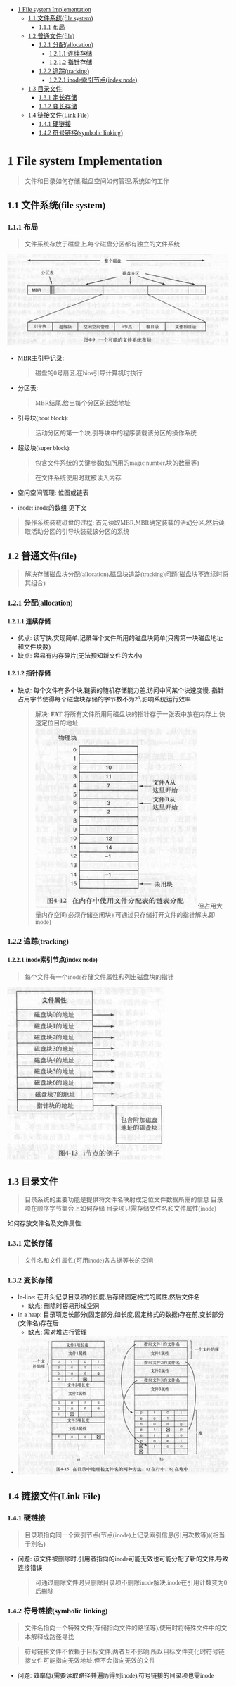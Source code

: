 <font face = "Consolas">
<!-- @import "[TOC]" {cmd="toc" depthFrom=1 depthTo=6 orderedList=false} -->

<!-- code_chunk_output -->

- [1 File system Implementation](#1-file-system-implementation)
  - [1.1 文件系统(file system)](#11-文件系统file-system)
    - [1.1.1 布局](#111-布局)
  - [1.2 普通文件(file)](#12-普通文件file)
    - [1.2.1 分配(allocation)](#121-分配allocation)
      - [1.2.1.1 连续存储](#1211-连续存储)
      - [1.2.1.2 指针存储](#1212-指针存储)
    - [1.2.2 追踪(tracking)](#122-追踪tracking)
      - [1.2.2.1 inode索引节点(index node)](#1221-inode索引节点index-node)
  - [1.3 目录文件](#13-目录文件)
    - [1.3.1 定长存储](#131-定长存储)
    - [1.3.2 变长存储](#132-变长存储)
  - [1.4 链接文件(Link File)](#14-链接文件link-file)
    - [1.4.1 硬链接](#141-硬链接)
    - [1.4.2 符号链接(symbolic linking)](#142-符号链接symbolic-linking)

<!-- /code_chunk_output -->

# 1 File system Implementation
> 文件和目录如何存储,磁盘空间如何管理,系统如何工作

## 1.1 文件系统(file system)
### 1.1.1 布局
> 文件系统存放于磁盘上,每个磁盘分区都有独立的文件系统

![1.1文件系统布局](./pics/8/1.1文件系统布局.png)
* MBR主引导记录: 
    >磁盘的0号扇区,在bios引导计算机时执行
* 分区表: 
    >MBR结尾,给出每个分区的起始地址
* 引导块(boot block): 
    >活动分区的第一个块,引导块中的程序装载该分区的操作系统
* 超级块(super block): 
    >包含文件系统的关键参数(如所用的magic number,块的数量等)

    >在文件系统使用时就被读入内存
* 空闲空间管理: 位图或链表
* inode: inode的数组 见下文
> 操作系统装载磁盘的过程:
首先读取MBR,MBR确定装载的活动分区,然后读取活动分区的引导块装载该分区的系统

## 1.2 普通文件(file)
> 解决存储磁盘块分配(allocation),磁盘块追踪(tracking)问题(磁盘块不连续时将其组合)

### 1.2.1 分配(allocation)
#### 1.2.1.1 连续存储
* 优点: 读写快,实现简单,记录每个文件所用的磁盘块简单(只需第一块磁盘地址和文件块数)
* 缺点: 容易有内存碎片(无法预知新文件的大小)
#### 1.2.1.2 指针存储
* 缺点: 每个文件有多个块,链表的随机存储能力差,访问中间某个块速度慢, 指针占用字节使得每个磁盘块存储的字节数不为$2^n$,影响系统运行效率
    > 解决: **FAT** 将所有文件所用用磁盘块的指针存于一张表中放在内存上,快速定位目的地址.
    ![1.2FAT](./pics/8/1.2FAT.png)
    但占用大量内存空间(必须存储空闲块)(可通过只存储打开文件的指针解决,即inode)
### 1.2.2 追踪(tracking)
#### 1.2.2.1 inode索引节点(index node)
> 每个文件有一个inode存储文件属性和列出磁盘块的指针

![1.3inode](./pics/8/1.3inode.png)

## 1.3 目录文件
> 目录系统的主要功能是提供将文件名映射成定位文件数据所需的信息
> 目录项在顺序字节集合上如何存储
> 目录项只需存储文件名和文件属性(inode)

如何存放文件名及文件属性:
### 1.3.1 定长存储
> 文件名和文件属性(可用inode)各占据等长的空间
### 1.3.2 变长存储
* ln-line: 在开头记录目录项的长度,后存储固定格式的属性,然后文件名
    * 缺点: 删除时容易形成空洞
* in a heap: 目录项定长部分(固定部分,如长度,固定格式的数据)存在前,变长部分(文件名)存在后
    * 缺点: 需对堆进行管理
* ![1.4目录文件属性的变长存储实现](./pics/8/1.4目录文件属性的变长存储实现.png)
## 1.4 链接文件(Link File)
### 1.4.1 硬链接
> 目录项指向同一个索引节点(节点(inode)上记录索引信息(引用次数等))(相当于别名)
* 问题: 该文件被删除时,引用者指向的inode可能无效也可能分配了新的文件,导致连接错误
    > 可通过删除文件时只删除目录项不删除inode解决,inode在引用计数变为0后删除
### 1.4.2 符号链接(symbolic linking)
>文件名指向一个特殊文件(存储指向文件的路径等),使用时将特殊文件中的文本解释成路径寻找

> 符号链接文件不依赖于目标文件,两者互不影响,所以目标文件变化时符号链接文件可能指向无效地址,但不会指向无效的文件
* 问题: 效率低(需要读取路径并遍历得到inode),符号链接的目录项也需inode
